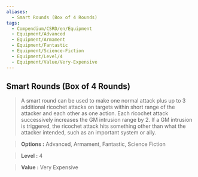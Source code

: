 ```yaml
---
aliases:
  - Smart Rounds (Box of 4 Rounds)
tags:
  - Compendium/CSRD/en/Equipment
  - Equipment/Advanced
  - Equipment/Armament
  - Equipment/Fantastic
  - Equipment/Science-Fiction
  - Equipment/Level/4
  - Equipment/Value/Very-Expensive
---
```

    
      
## Smart Rounds (Box of 4 Rounds)      
      
>A smart round can be used to make one normal attack plus up to 3 additional ricochet attacks on targets within short range of the attacker and each other as one action. Each ricochet attack successively increases the GM intrusion range by 2. If a GM intrusion is triggered, the ricochet attack hits something other than what the attacker intended, such as an important system or ally.      
> **Options :** Advanced, Armament, Fantastic, Science Fiction      
> **Level :** 4      
> **Value :** Very Expensive